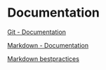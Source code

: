 # Documentation
[Git - Documentation](https://git-scm.com/doc)

[Markdown - Documentation](https://guides.github.com/features/mastering-markdown)

[Markdown bestpractices](https://www.markdownguide.org/basic-syntax/)


